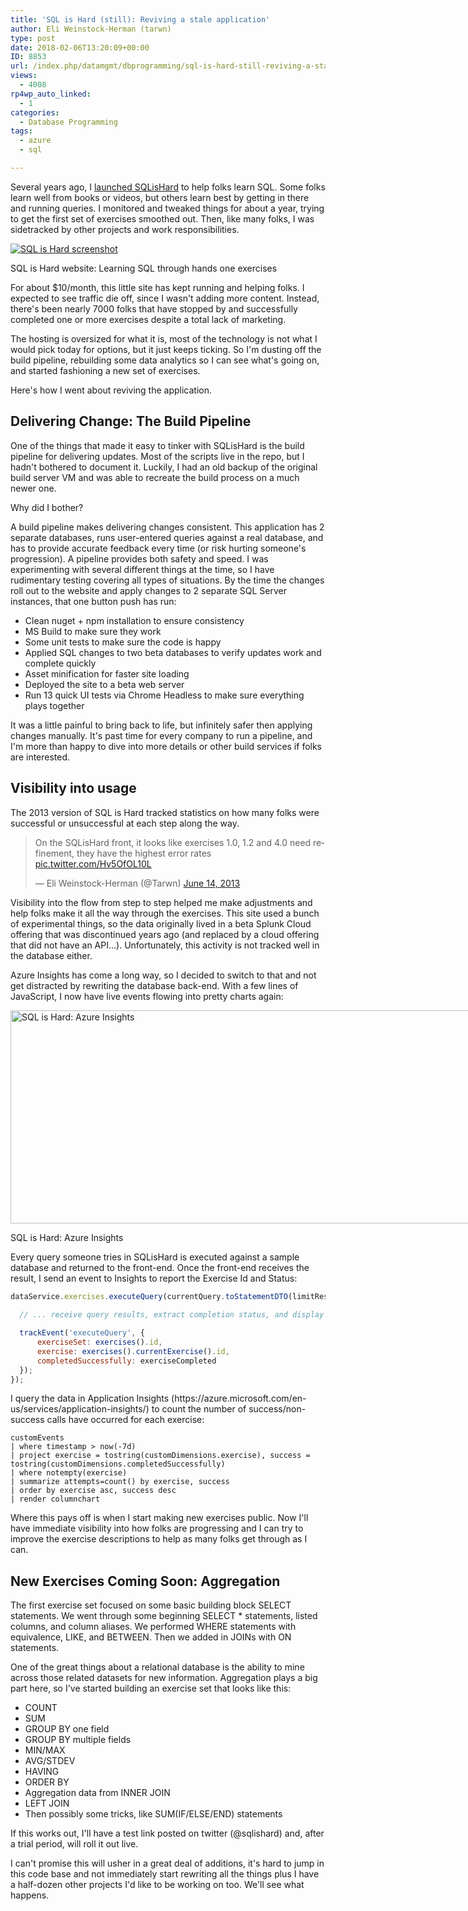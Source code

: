 ```yaml
---
title: 'SQL is Hard (still): Reviving a stale application'
author: Eli Weinstock-Herman (tarwn)
type: post
date: 2018-02-06T13:20:09+00:00
ID: 8853
url: /index.php/datamgmt/dbprogramming/sql-is-hard-still-reviving-a-stale-application/
views:
  - 4008
rp4wp_auto_linked:
  - 1
categories:
  - Database Programming
tags:
  - azure
  - sql

---
```

Several years ago, I [launched SQLisHard][1] to help folks learn SQL. Some folks learn well from books or videos, but others learn best by getting in there and running queries. I monitored and tweaked things for about a year, trying to get the first set of exercises smoothed out. Then, like many folks, I was sidetracked by other projects and work responsibilities.


<div class="wp-caption aligncenter" style="display: inline-block;">
  <a href="http://www.sqlishard.com/" title="Visit SQL is Hard"><img src="http://www.sqlishard.com/Content/Screenshot.png" alt="SQL is Hard screenshot" /></a></p> 
  
  <div class="wp-caption-text">
    SQL is Hard website: Learning SQL through hands one exercises
  </div>
</div>

<p>
  For about $10/month, this little site has kept running and helping folks. I expected to see traffic die off, since I wasn't adding more content. Instead, there's been nearly 7000 folks that have stopped by and successfully completed one or more exercises despite a total lack of marketing.
</p>

<p>
  The hosting is oversized for what it is, most of the technology is not what I would pick today for options, but it just keeps ticking. So I'm dusting off the build pipeline, rebuilding some data analytics so I can see what's going on, and started fashioning a new set of exercises.
</p>

<p>
  Here's how I went about reviving the application.
</p>

<h2>
  Delivering Change: The Build Pipeline
</h2>

<p>
  One of the things that made it easy to tinker with SQLisHard is the build pipeline for delivering updates. Most of the scripts live in the repo, but I hadn't bothered to document it. Luckily, I had an old backup of the original build server VM and was able to recreate the build process on a much newer one.
</p>

<p>
  Why did I bother?
</p>

<p>
  A build pipeline makes delivering changes consistent. This application has 2 separate databases, runs user-entered queries against a real database, and has to provide accurate feedback every time (or risk hurting someone's progression). A pipeline provides both safety and speed. I was experimenting with several different things at the time, so I have rudimentary testing covering all types of situations. By the time the changes roll out to the website and apply changes to 2 separate SQL Server instances, that one button push has run:
</p>

<ul>
  <li>
    Clean nuget + npm installation to ensure consistency
  </li>
  <li>
    MS Build to make sure they work
  </li>
  <li>
    Some unit tests to make sure the code is happy
  </li>
  <li>
    Applied SQL changes to two beta databases to verify updates work and complete quickly
  </li>
  <li>
    Asset minification for faster site loading
  </li>
  <li>
    Deployed the site to a beta web server
  </li>
  <li>
    Run 13 quick UI tests via Chrome Headless to make sure everything plays together
  </li>
</ul>

<p>
  It was a little painful to bring back to life, but infinitely safer then applying changes manually. It's past time for every company to run a pipeline, and I'm more than happy to dive into more details or other build services if folks are interested.
</p>

<h2>
  Visibility into usage
</h2>

<p>
  The 2013 version of SQL is Hard tracked statistics on how many folks were successful or unsuccessful at each step along the way.
</p>

<blockquote class="twitter-tweet" data-lang="en"><p lang="en" dir="ltr">On the SQLisHard front, it looks like exercises 1.0, 1.2 and 4.0 need refinement, they have the highest error rates <a href="http://t.co/Hv5OfOL10L">pic.twitter.com/Hv5OfOL10L</a></p>&mdash; Eli Weinstock-Herman (@Tarwn) <a href="https://twitter.com/Tarwn/status/345526863428472835?ref_src=twsrc%5Etfw">June 14, 2013</a></blockquote>
<script async src="https://platform.twitter.com/widgets.js" charset="utf-8"></script>


<p>
</p>

<p>
  Visibility into the flow from step to step helped me make adjustments and help folks make it all the way through the exercises. This site used a bunch of experimental things, so the data originally lived in a beta Splunk Cloud offering that was discontinued years ago (and replaced by a cloud offering that did not have an API...). Unfortunately, this activity is not tracked well in the database either.
</p>

<p>
  Azure Insights has come a long way, so I decided to switch to that and not get distracted by rewriting the database back-end. With a few lines of JavaScript, I now have live events flowing into pretty charts again:
</p>

<div id="attachment_8855" style="width: 810px" class="wp-caption aligncenter">
  <img src="https://lessthandot.z19.web.core.windows.net/wp-content/uploads/2017/12/SQLisHard_AzureInsights.png" alt="SQL is Hard: Azure Insights" width="800" height="341" class="size-full wp-image-8855" srcset="https://lessthandot.z19.web.core.windows.net/wp-content/uploads/2017/12/SQLisHard_AzureInsights.png 800w, https://lessthandot.z19.web.core.windows.net/wp-content/uploads/2017/12/SQLisHard_AzureInsights-300x128.png 300w, https://lessthandot.z19.web.core.windows.net/wp-content/uploads/2017/12/SQLisHard_AzureInsights-768x327.png 768w" sizes="(max-width: 800px) 100vw, 800px" />
  
  <p class="wp-caption-text">
    SQL is Hard: Azure Insights
  </p>
</div>

<p>
  Every query someone tries in SQLisHard is executed against a sample database and returned to the front-end. Once the front-end receives the result, I send an event to Insights to report the Exercise Id and Status:
</p>

```javascript
dataService.exercises.executeQuery(currentQuery.toStatementDTO(limitResults), function (data) {
  
  // ... receive query results, extract completion status, and display ...

  trackEvent('executeQuery', {
      exerciseSet: exercises().id,
      exercise: exercises().currentExercise().id,
      completedSuccessfully: exerciseCompleted
  });
});
```

<p>
  I query the data in Application Insights (https://azure.microsoft.com/en-us/services/application-insights/) to count the number of success/non-success calls have occurred for each exercise:
</p>

```
customEvents
| where timestamp > now(-7d) 
| project exercise = tostring(customDimensions.exercise), success = tostring(customDimensions.completedSuccessfully)
| where notempty(exercise)
| summarize attempts=count() by exercise, success
| order by exercise asc, success desc
| render columnchart
```

<p>
  Where this pays off is when I start making new exercises public. Now I'll have immediate visibility into how folks are progressing and I can try to improve the exercise descriptions to help as many folks get through as I can.
</p>

<h2>
  New Exercises Coming Soon: Aggregation
</h2>

<p>
  The first exercise set focused on some basic building block SELECT statements. We went through some beginning SELECT * statements, listed columns, and column aliases. We performed WHERE statements with equivalence, LIKE, and BETWEEN. Then we added in JOINs with ON statements.
</p>

<p>
  One of the great things about a relational database is the ability to mine across those related datasets for new information. Aggregation plays a big part here, so I've started building an exercise set that looks like this:
</p>

<ul>
  <li>
    COUNT
  </li>
  <li>
    SUM
  </li>
  <li>
    GROUP BY one field
  </li>
  <li>
    GROUP BY multiple fields
  </li>
  <li>
    MIN/MAX
  </li>
  <li>
    AVG/STDEV
  </li>
  <li>
    HAVING
  </li>
  <li>
    ORDER BY
  </li>
  <li>
    Aggregation data from INNER JOIN
  </li>
  <li>
    LEFT JOIN
  </li>
  <li>
    Then possibly some tricks, like SUM(IF/ELSE/END) statements
  </li>
</ul>

<p>
  If this works out, I'll have a test link posted on twitter (@sqlishard) and, after a trial period, will roll it out live.
</p>

<p>
  I can't promise this will usher in a great deal of additions, it's hard to jump in this code base and not immediately start rewriting all the things plus I have a half-dozen other projects I'd like to be working on too. We'll see what happens.
</p>

 [1]: /index.php/datamgmt/dbprogramming/sql-is-hard/ "SQL is Hard launch post"